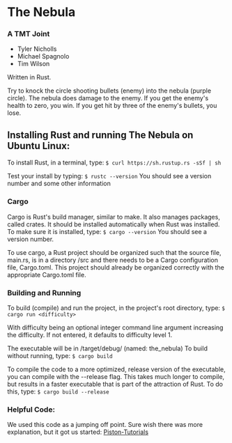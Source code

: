 # The Nebula
### A TMT Joint
* Tyler Nicholls
* Michael Spagnolo
* Tim Wilson

Written in Rust.

Try to knock the circle shooting bullets (enemy) into the nebula (purple circle).
The nebula does damage to the enemy. If you get the enemy's health to zero,
you win. If you get hit by three of the enemy's bullets, you lose.


## Installing Rust and running The Nebula on Ubuntu Linux:

To install Rust, in a terminal, type:
`
$ curl https://sh.rustup.rs -sSf | sh
`

Test your install by typing:
`
$ rustc --version
`
You should see a version number and some other information

### Cargo
Cargo is Rust's build manager, similar to make. It also manages packages,
called crates. It should be installed automatically when Rust was installed.
To make sure it is installed, type:
`
$ cargo --version
`
You should see a version number.

To use cargo, a Rust project should be organized such that the source
file, main.rs, is in a directory /src and there needs to be a Cargo
configuration file, Cargo.toml. This project should already be organized
correctly with the appropriate Cargo.toml file.

### Building and Running
To build (compile) and run the project, in the project's root directory, type:
`
$ cargo run <difficulty>
`

With difficulty being an optional integer command line argument increasing 
the difficulty. If not entered, it defaults to difficulty level 1.

The executable will be in /target/debug/ (named: the_nebula) To build
without running, type:
`
$ cargo build
`

To compile the code to a more optimized, release version of the executable,
you can compile with the --release flag. This takes much longer to compile,
but results in a faster executable that is part of the attraction of
Rust. To do this, type:
`
$ cargo build --release
`

### Helpful Code:
We used this code as a jumping off point. Sure wish there was more explanation, but
it got us started:
[Piston-Tutorials](https://github.com/PistonDevelopers/Piston-Tutorials/tree/master/getting-started)
